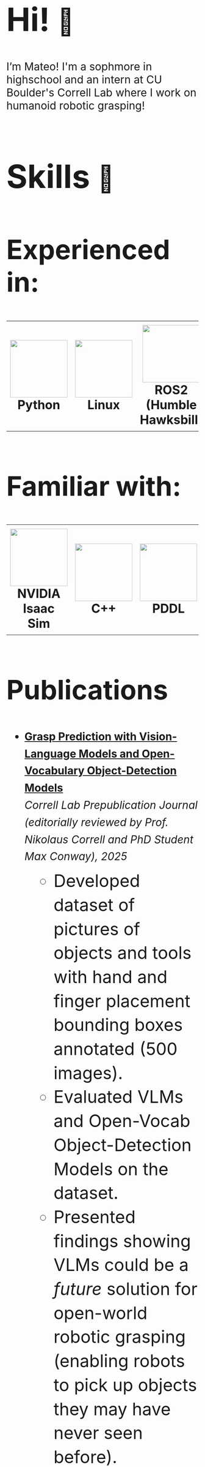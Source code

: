 <!-- Introduction Section -->
<h1 style="font-size: 6em; font-weight: bold;">Hi! <span style="font-size: 0.8em;">👋</span></h1>
<p style="font-size: 2em; max-width: 900px;">
  I’m Mateo! I'm a sophmore in highschool and an intern at CU Boulder's Correll Lab where I work on humanoid robotic grasping!
</p>

<!-- Skills Section with robot emoji -->
<h1 style="font-size: 6em; font-weight: bold;">
  Skills <span style="font-size: 0.8em;">🤖</span>
</h1>

<h2 style="font-size: 5em; font-weight: bold;">Experienced in:</h2>

<table border="0">
  <tr>
    <td align="center" style="padding: 10px;">
      <img src="https://cdn.jsdelivr.net/gh/devicons/devicon/icons/python/python-original.svg" width="150" height="150" /><br />
      <strong style="font-size: 2em;">Python</strong>
    </td>
    <td align="center" style="padding: 10px;">
      <img src="https://upload.wikimedia.org/wikipedia/commons/3/35/Tux.svg" width="150" height="150" /><br />
      <strong style="font-size: 2em;">Linux</strong>
    </td>
    <td align="center" style="padding: 10px;">
      <img src="https://us1.discourse-cdn.com/flex022/uploads/ros/original/2X/e/e2b80a2e45b12a397dbfebddb3abe92a1b4ce921.png" width="150" height="150" /><br />
      <strong style="font-size: 2em;">ROS2 (Humble Hawksbill)</strong>
    </td>
  </tr>
</table>

<h2 style="font-size: 5em; font-weight: bold; margin-top: 100px;">Familiar with:</h2>

<table border="0">
  <tr>
    <td align="center" style="padding: 10px;">
      <img src="https://avatars.githubusercontent.com/u/157846462?s=200&v=4" width="150" height="150" /><br />
      <strong style="font-size: 2em;">NVIDIA Isaac Sim</strong>
    </td>
    <td align="center" style="padding: 10px;">
      <img src="https://cdn.jsdelivr.net/gh/devicons/devicon/icons/cplusplus/cplusplus-original.svg" width="150" height="150" /><br />
      <strong style="font-size: 2em;">C++</strong>
    </td>
    <td align="center" style="padding: 10px;">
      <img src="https://www.svgrepo.com/show/373957/pddl.svg" width="150" height="150" /><br />
      <strong style="font-size: 2em;">PDDL</strong>
    </td>
    <td align="center" style="padding: 10px;">
      <img src="https://www.pikpng.com/pngl/m/297-2979964_pytorch-first-step-pytorch-logo-png-clipart.png" width="150" height="150" /><br />
      <strong style="font-size: 2em;">PyTorch</strong>
    </td>
  </tr>
</table>

<!-- Publications Section -->
<h2 style="font-size: 5em; font-weight: bold; margin-top: 100px;">Publications</h2>
<ul style="font-size: 2em; line-height: 1.6; max-width: 900px;">
  <li>
    <a href="https://medium.com/correll-lab/grasp-prediction-with-vision-language-models-and-open-vocabulary-object-detection-models-05ea20a6e20c" target="_blank">
      <strong>Grasp Prediction with Vision-Language Models and Open-Vocabulary Object-Detection Models</strong>
    </a><br />
    <em>Correll Lab Prepublication Journal (editorially reviewed by Prof. Nikolaus Correll and PhD Student Max Conway), 2025</em>
    <ul style="font-size: 1.6em; line-height: 1.4; margin-top: 10px;">
      <li>Developed dataset of pictures of objects and tools with hand and finger placement bounding boxes annotated (500 images).</li>
      <li>Evaluated VLMs and Open-Vocab Object-Detection Models on the dataset.</li>
      <li>Presented findings showing VLMs could be a <em>future</em> solution for open-world robotic grasping (enabling robots to pick up objects they may have never seen before).</li>
    </ul>
  </li>
</ul>
